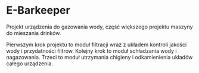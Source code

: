 # E-Barkeeper
Projekt urządzenia do gazowania wody, część większego projektu maszyny do mieszania drinków. 

Pierwszym krok projektu to moduł filtracji wraz z układem kontroli jakości wody i przydatności filtrów. 
Kolejny krok to moduł schładzania wody i nagazowania. 
Trzeci to moduł utrzymania chigieny i odkamienienia układów całego urządzenia.
